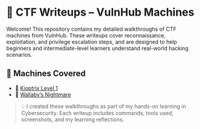 # 🔐 CTF Writeups – VulnHub Machines

Welcome! This repository contains my detailed walkthroughs of CTF machines from VulnHub. These writeups cover reconnaissance, exploitation, and privilege escalation steps, and are designed to help beginners and intermediate-level learners understand real-world hacking scenarios.

## 🧠 Machines Covered

- 🧩 [Kioptrix Level 1](./Kioptrix-Level-1/README.md)
- 🧩 [Wallaby’s Nightmare](./Wallabys-Nightmare/README.md)

> 💡 I created these walkthroughs as part of my hands-on learning in Cybersecurity. Each writeup includes commands, tools used, screenshots, and my learning reflections.
